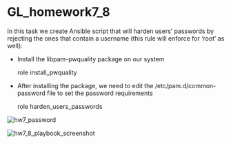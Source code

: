 # GL_homework7_8

In this task we create Ansible script that will harden users’ passwords by rejecting the ones that contain a username (this rule will enforce  for ‘root’ as well):
- Install the libpam-pwquality package on our system

  role install_pwquality
  
- After installing the package, we need to edit the /etc/pam.d/common-password file to set the password requirements

  role harden_users_passwords

![hw7_password](https://user-images.githubusercontent.com/105345932/212575152-3964a30d-2013-4f06-9481-d99f07cd14c1.png)

![hw7_8_playbook_screenshot](https://user-images.githubusercontent.com/105345932/212575162-5011a913-16ce-476c-9c7f-77da79960db7.png)
